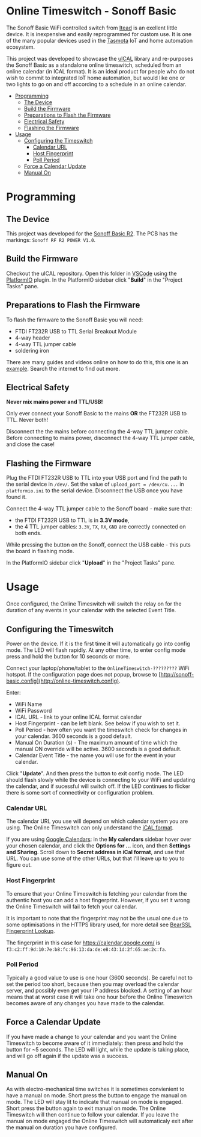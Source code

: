 Online Timeswitch - Sonoff Basic <!-- omit in toc -->
================================

The Sonoff Basic WiFi controlled switch from [Itead](https://www.itead.cc/) is an exellent little device. It is inexpensive and easily reprogrammed for custom use. It is one of the many popular devices used in the  [Tasmota](https://tasmota.github.io/docs/) IoT and home automation ecosystem.

This project was developed to showcase the [uICAL](https://github.com/sourcesimian/uICAL) library and re-purposes the Sonoff Basic as a standalone online timeswitch, scheduled from an online calendar (in ICAL format). It is an ideal product for people who do not wish to commit to integrated IoT home automation, but would like one or two lights to go on and off according to a schedule in an online calendar.

- [Programming](#programming)
  - [The Device](#the-device)
  - [Build the Firmware](#build-the-firmware)
  - [Preparations to Flash the Firmware](#preparations-to-flash-the-firmware)
  - [Electrical Safety](#electrical-safety)
  - [Flashing the Firmware](#flashing-the-firmware)
- [Usage](#usage)
  - [Configuring the Timeswitch](#configuring-the-timeswitch)
    - [Calendar URL](#calendar-url)
    - [Host Fingerprint](#host-fingerprint)
    - [Poll Period](#poll-period)
  - [Force a Calendar Update](#force-a-calendar-update)
  - [Manual On](#manual-on)

# Programming
## The Device
This project was developed for the [Sonoff Basic R2](https://sonoff.tech/product/wifi-diy-smart-switches/basicr2). The PCB has the markings: `Sonoff RF R2 POWER V1.0`.

## Build the Firmware
Checkout the uICAL repository. Open this folder in [VSCode](https://code.visualstudio.com/) using the [PlatformIO](https://platformio.org/) plugin. In the PlatformIO sidebar click "**Build**" in the "Project Tasks" pane.

## Preparations to Flash the Firmware
To flash the firmware to the Sonoff Basic you will need:
* FTDI FT232R USB to TTL Serial Breakout Module
* 4-way header
* 4-way TTL jumper cable
* soldering iron

There are many guides and videos online on how to do this, this one is an [example](https://tasmota.github.io/docs/devices/Sonoff-Basic/). Search the internet to find out more.

## Electrical Safety
**Never mix mains power and TTL/USB!**

Only ever connect your Sonoff Basic to the mains **OR** the FT232R USB to TTL. Never both!

Disconnect the the mains before connecting the 4-way TTL jumper cable. Before connecting to mains power, disconnect the 4-way TTL jumper cable, and close the case!

## Flashing the Firmware
Plug the FTDI FT232R USB to TTL into your USB port and find the path to the serial device in `/dev/`. Set the value of `upload_port = /dev/cu....` in `platformio.ini` to the serial device. Disconnect the USB once you have found it.

Connect the 4-way TTL jumper cable to the Sonoff board - make sure that:
* the FTDI FT232R USB to TTL is in **3.3V mode**,
* the 4 TTL jumper cables: `3.3V`, `TX`, `RX`, `GND` are correctly connected on both ends.

While pressing the button on the Sonoff, connect the USB cable - this puts the board in flashing mode.

In the PlatformIO sidebar click "**Upload**" in the "Project Tasks" pane.

# Usage
Once configured, the Online Timeswitch will switch the relay on for the duration of any events in your calendar with the selected Event Title.

## Configuring the Timeswitch
Power on the device. If it is the first time it will automatically go into config mode. The LED will flash rapidly. At any other time, to enter config mode press and hold the button for 10 seconds or more.

Connect your laptop/phone/tablet to the `OnlineTimeswitch-?????????` WiFi hotspot. If the configuration page does not popup, browse to [http://sonoff-basic.config](http://online-timeswitch.config).

Enter:
* WiFi Name
* WiFi Password
* ICAL URL - link to your online ICAL format calendar
* Host Fingerprint - can be left blank. See below if you wish to set it.
* Poll Period - how often you want the timeswitch check for changes in your calendar. 3600 seconds is a good default.
* Manual On Duration (s) - The maximum amount of time which the manual ON override will be active. 3600 seconds is a good default.
* Calendar Event Title - the name you will use for the event in your calendar.

Click "**Update**". And then press the button to exit config mode. The LED should flash slowly while the device is connecting to your WiFi and updating the calendar, and if sucessful will switch off. If the LED continues to flicker there is some sort of connectivity or configuration problem.

### Calendar URL
The calendar URL you use will depend on which calendar system you are using. The Online Timeswitch can only understand the [iCAL format](https://icalendar.org/RFC-Specifications/iCalendar-RFC-5545/).

If you are using [Google Calendars](https://calendar.google.com/): in the **My calendars** sidebar hover over your chosen calendar, and click the **Options for ...** icon, and then **Settings and Sharing**. Scroll down to **Secret address in iCal format**, and use that URL. You can use some of the other URLs, but that I'll leave up to you to figure out.

### Host Fingerprint
To ensure that your Online Timeswitch is fetching your calendar from the authentic host you can add a host fingerprint. However, if you set it wrong the Online Timeswitch will fail to fetch your  calendar.

It is important to note that the fingerprint may not be the usual one due to some optimisations in the HTTPS library used, for more detail see [BearSSL Fingerprint Lookup](https://github.com/sourcesimian/uICAL/blob/master/examples/BearSslFingerprint/README.md).

The fingerprint in this case for https://calendar.google.com/ is `f3:c2:ff:9d:10:7e:b8:fc:96:13:da:de:e8:43:1d:2f:65:ae:2c:fa`.

### Poll Period
Typically a good value to use is one hour (3600 seconds). Be careful not to set the period too short, because then you may overload the calendar server, and possibly even get your IP address blocked. A setting of an hour means that at worst case it will take one hour before the Online Timeswitch becomes aware of any changes you have made to the calendar.

## Force a Calendar Update
If you have made a change to your calendar and you want the Online Timeswitch to become aware of it immediately: then press and hold the button for ~5 seconds. The LED will light, while the update is taking place, and will go off again if the update was a success.

## Manual On
As with electro-mechanical time switches it is sometimes convienient to have a manual on mode. Short press the button to engage the manual on mode. The LED will stay lit to indicate that manual on mode is engaged. Short press the button again to exit manual on mode. The Online Timeswitch will then continue to follow your calendar. If you leave the manual on mode engaged the Online Timeswitch will automaticaly exit after the manual on duration you have configured.

